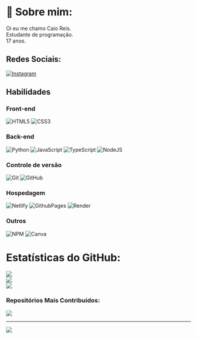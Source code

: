 # 👀 Sobre mim:
Oi eu me chamo Caio Reis.<br>Estudante de programação.<br>17 anos.


##  Redes Sociais:
[![Instagram](https://img.shields.io/badge/Instagram-%23E4405F.svg?logo=Instagram&logoColor=white)](https://instagram.com/Caio.xyz_) 


##  Habilidades

### Front-end
![HTML5](https://img.shields.io/badge/html5-%23E34F26.svg?style=flat&logo=html5&logoColor=white)  ![CSS3](https://img.shields.io/badge/css3-%231572B6.svg?style=flat&logo=css3&logoColor=white)

### Back-end
![Python](https://img.shields.io/badge/python-3670A0?style=flat&logo=python&logoColor=ffdd54)  ![JavaScript](https://img.shields.io/badge/javascript-%23323330.svg?style=flat&logo=javascript&logoColor=%23F7DF1E)  ![TypeScript](https://img.shields.io/badge/typescript-%23007ACC.svg?style=flat&logo=typescript&logoColor=white)  ![NodeJS](https://img.shields.io/badge/node.js-6DA55F?style=flat&logo=node.js&logoColor=white)  

### Controle de versão
![Git](https://img.shields.io/badge/git-%23F05033.svg?style=flat&logo=git&logoColor=white)  ![GitHub](https://img.shields.io/badge/GitHub-181717?logo=github&logoColor=white)

### Hospedagem
![Netlify](https://img.shields.io/badge/netlify-%23000000.svg?style=flat&logo=netlify&logoColor=#00C7B7) ![GithubPages](https://img.shields.io/badge/github%20pages-121013?style=flat&logo=github&logoColor=white) ![Render](https://img.shields.io/badge/Render-%46E3B7.svg?style=flat&logo=render&logoColor=white)

### Outros
![NPM](https://img.shields.io/badge/NPM-%23CB3837.svg?style=flat&logo=npm&logoColor=white)   ![Canva](https://img.shields.io/badge/Canva-%2300C4CC.svg?style=flat&logo=Canva&logoColor=white)

# Estatísticas do GitHub:
![](https://github-readme-stats.vercel.app/api?username=caioreis29974&theme=neon&hide_border=false&include_all_commits=true&count_private=false)<br/>
![](https://github-readme-streak-stats.herokuapp.com/?user=caioreis29974&theme=neon&hide_border=false)<br/>
![](https://github-readme-stats.vercel.app/api/top-langs/?username=caioreis29974&theme=neon&hide_border=false&include_all_commits=true&count_private=false&layout=compact)

### Repositórios Mais Contribuídos:
![](https://github-contributor-stats.vercel.app/api?username=caioreis29974&limit=5&theme=neon&combine_all_yearly_contributions=true)

---
[![](https://visitcount.itsvg.in/api?id=caioreis29974&icon=9&color=11)](https://visitcount.itsvg.in)
